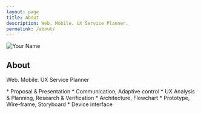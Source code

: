 ```yaml
---
layout: page
title: About
description: Web. Mobile. UX Service Planner.
permalink: /about/
---
```


<img itemprop="image" class="img-rounded" src="https://dearmysoul.github.io/portpolio/assets/img/avatar.jpg" alt="Your Name">

## About
<p> Web. Mobile. UX Service Planner </p>
* Proposal & Presentation
* Communication, Adaptive control
* UX Analysis & Planning, Research & Verification
* Architecture, Flowchart
* Prototype, Wire-frame, Storyboard
* Device interface
